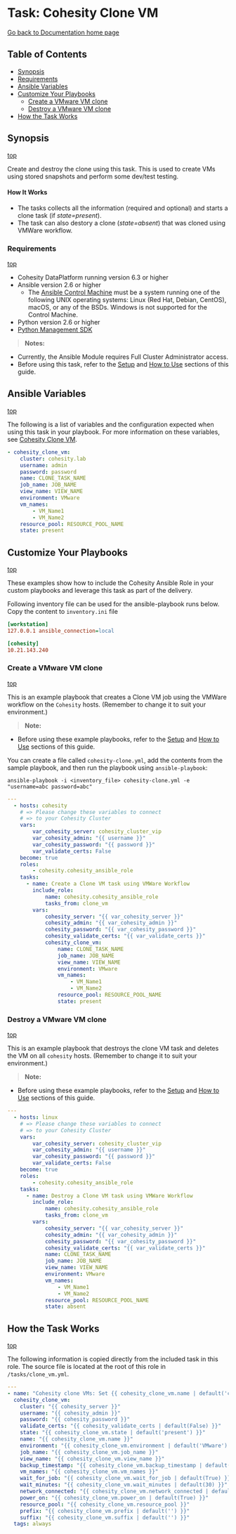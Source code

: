 # Task: Cohesity Clone VM 

[Go back to Documentation home page ](../README.md)

## Table of Contents
- [Synopsis](#synopsis)
- [Requirements](#requirements)
- [Ansible Variables](#Ansible-Variables)
- [Customize Your Playbooks](#Customize-your-playbooks)
  - [Create a VMware VM clone](#Create-a-VMware-VM-clone)
  - [Destroy a VMware VM clone](#Destroy-a-VMware-VM-clone)
- [How the Task Works](#How-the-Task-works)

## Synopsis
[top](#task-Cohesity-clone-vm)

Create and destroy the clone using this task. This is used to create VMs using stored snapshots and perform some dev/test testing.

#### How It Works
- The tasks collects all the information (required and optional) and starts a clone task (if *state=present*).
- The task can also destory a clone (*state=absent*) that was cloned using VMWare workflow.


### Requirements
[top](#task-Cohesity-clone-vm)

* Cohesity DataPlatform running version 6.3 or higher
* Ansible version 2.6 or higher
  * The [Ansible Control Machine](https://docs.ansible.com/ansible/latest/installation_guide/intro_installation.html#control-machine-requirements) must be a system running one of the following UNIX operating systems: Linux (Red Hat, Debian, CentOS), macOS, or any of the BSDs. Windows is not supported for the Control Machine.
* Python version 2.6 or higher
* [Python Management SDK](https://developer.cohesity.com/apidocs-641.html#/python/getting-started)

> **Notes:**
  - Currently, the Ansible Module requires Full Cluster Administrator access.
  - Before using this task, refer to the [Setup](../common/setup.md) and [How to Use](../common/how-to-use.md) sections of this guide.

## Ansible Variables
[top](#task-Cohesity-clone-vm)

The following is a list of variables and the configuration expected when using this task in your playbook.  For more information on these variables, see [Cohesity Clone VM](../library/cohesity_clone_vm.md).
```yaml
- cohesity_clone_vm:
    cluster: cohesity.lab
    username: admin
    password: password
    name: CLONE_TASK_NAME
    job_name: JOB_NAME
    view_name: VIEW_NAME
    environment: VMware
    vm_names:
        - VM_Name1
        - VM_Name2
    resource_pool: RESOURCE_POOL_NAME
    state: present
```

## Customize Your Playbooks
[top](#task-Cohesity-clone-vm)

These examples show how to include the Cohesity Ansible Role in your custom playbooks and leverage this task as part of the delivery.

Following inventory file can be used for the ansible-playbook runs below. Copy the content to `inventory.ini` file
```ini
[workstation]
127.0.0.1 ansible_connection=local

[cohesity]
10.21.143.240
```

### Create a VMware VM clone
[top](#task-Cohesity-clone-vm)

This is an example playbook that creates a Clone VM job using the VMWare workflow on the `Cohesity` hosts. (Remember to change it to suit your environment.)
> **Note:**
  - Before using these example playbooks, refer to the [Setup](../common/setup.md) and [How to Use](../common/how-to-use.md) sections of this guide.

You can create a file called `cohesity-clone.yml`, add the contents from the sample playbook, and then run the playbook using `ansible-playbook`:
  ```
  ansible-playbook -i <inventory_file> cohesity-clone.yml -e "username=abc password=abc"
  ```

```yaml
---
  - hosts: cohesity
    # => Please change these variables to connect
    # => to your Cohesity Cluster
    vars:
        var_cohesity_server: cohesity_cluster_vip
        var_cohesity_admin: "{{ username }}"
        var_cohesity_password: "{{ password }}"
        var_validate_certs: False
    become: true
    roles:
        - cohesity.cohesity_ansible_role
    tasks:
      - name: Create a Clone VM task using VMWare Workflow
        include_role:
            name: cohesity.cohesity_ansible_role
            tasks_from: clone_vm
        vars:
            cohesity_server: "{{ var_cohesity_server }}"
            cohesity_admin: "{{ var_cohesity_admin }}"
            cohesity_password: "{{ var_cohesity_password }}"
            cohesity_validate_certs: "{{ var_validate_certs }}"
            cohesity_clone_vm:
                name: CLONE_TASK_NAME
                job_name: JOB_NAME
                view_name: VIEW_NAME
                environment: VMware
                vm_names:
                    - VM_Name1
                    - VM_Name2
                resource_pool: RESOURCE_POOL_NAME
                state: present
```

### Destroy a VMware VM clone
[top](#task-Cohesity-clone-vm)

This is an example playbook that destroys the clone VM task and deletes the VM on all `cohesity` hosts. (Remember to change it to suit your environment.)
> **Note:**
  - Before using these example playbooks, refer to the [Setup](../common/setup.md) and [How to Use](../common/how-to-use.md) sections of this guide.

```yaml
---
  - hosts: linux
    # => Please change these variables to connect
    # => to your Cohesity Cluster
    vars:
        var_cohesity_server: cohesity_cluster_vip
        var_cohesity_admin: "{{ username }}"
        var_cohesity_password: "{{ password }}"
        var_validate_certs: False
    become: true
    roles:
        - cohesity.cohesity_ansible_role
    tasks:
      - name: Destroy a Clone VM task using VMWare Workflow
        include_role:
            name: cohesity.cohesity_ansible_role
            tasks_from: clone_vm
        vars:
            cohesity_server: "{{ var_cohesity_server }}"
            cohesity_admin: "{{ var_cohesity_admin }}"
            cohesity_password: "{{ var_cohesity_password }}"
            cohesity_validate_certs: "{{ var_validate_certs }}"
            name: CLONE_TASK_NAME
            job_name: JOB_NAME
            view_name: VIEW_NAME
            environment: VMware
            vm_names:
                - VM_Name1
                - VM_Name2
            resource_pool: RESOURCE_POOL_NAME
            state: absent
```

## How the Task Works
[top](#task-Cohesity-clone-vm)

The following information is copied directly from the included task in this role.  The source file is located at the root of this role in `/tasks/clone_vm.yml`.
```yaml
---
- name: "Cohesity clone VMs: Set {{ cohesity_clone_vm.name | default('clone_task_name') }} to state of {{ cohesity_clone_vm.state | default('present') }}"
  cohesity_clone_vm:
    cluster: "{{ cohesity_server }}"
    username: "{{ cohesity_admin }}"
    password: "{{ cohesity_password }}"
    validate_certs: "{{ cohesity_validate_certs | default(False) }}"
    state: "{{ cohesity_clone_vm.state | default('present') }}"
    name: "{{ cohesity_clone_vm.name }}"
    environment: "{{ cohesity_clone_vm.environment | default('VMware') }}"
    job_name: "{{ cohesity_clone_vm.job_name }}"
    view_name: "{{ cohesity_clone_vm.view_name }}"
    backup_timestamp: "{{ cohesity_clone_vm.backup_timestamp | default('') }}"
    vm_names: "{{ cohesity_clone_vm.vm_names }}"
    wait_for_job: "{{ cohesity_clone_vm.wait_for_job | default(True) }}"
    wait_minutes: "{{ cohesity_clone_vm.wait_minutes | default(30) }}"
    network_connected: "{{ cohesity_clone_vm.network_connected | default(True) }}"
    power_on: "{{ cohesity_clone_vm.power_on | default(True) }}"
    resource_pool: "{{ cohesity_clone_vm.resource_pool }}"
    prefix: "{{ cohesity_clone_vm.prefix | default('') }}"
    suffix: "{{ cohesity_clone_vm.suffix | default('') }}"
  tags: always
  ```
